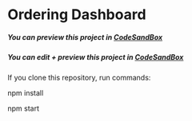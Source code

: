 # Ordering Dashboard

##### You can preview this project in [CodeSandBox](https://huees.csb.app/)

##### You can edit + preview this project in [CodeSandBox](https://codesandbox.io/s/sharp-sanderson-huees)

If you clone this repository, run commands:

npm install

npm start

